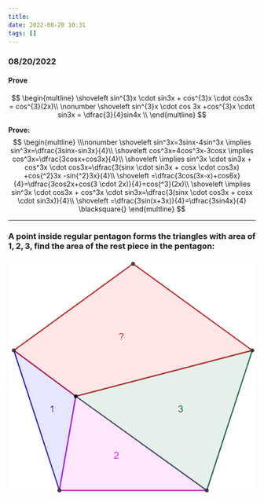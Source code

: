 ```yaml
---
title:
date: 2022-08-20 10:31
tags: []
---
```


### 08/20/2022

#### Prove
$$
\begin{multline}
\shoveleft sin^{3}x \cdot sin3x + cos^{3}x \cdot cos3x = cos^{3}(2x)\\ \nonumber
\shoveleft sin^{3}x \cdot cos 3x +cos^{3}x \cdot sin3x = \dfrac{3}{4}sin4x \\
\end{multline}
$$

**Prove:**
$$
\begin{multline} \\\nonumber
\shoveleft sin^3x=3sinx-4sin^3x \implies sin^3x=\dfrac{3sinx-sin3x}{4}\\
\shoveleft cos^3x=4cos^3x-3cosx \implies cos^3x=\dfrac{3cosx+cos3x}{4}\\
\shoveleft \implies sin^3x \cdot sin3x + cos^3x \cdot cos3x=\dfrac{3(sinx \cdot sin3x + cosx \cdot cos3x) +cos{^2}3x -sin{^2}3x}{4}\\
\shoveleft =\dfrac{3cos(3x-x)+cos6x}{4}=\dfrac{3cos2x+cos(3 \cdot 2x)}{4}=cos{^3}(2x)\\
\shoveleft \implies sin^3x \cdot cos3x + cos^3x \cdot sin3x=\dfrac{3(sinx \cdot cos3x + cosx \cdot sin3x)}{4}\\
\shoveleft =\dfrac{3sin(x+3x)}{4}=\dfrac{3sin4x}{4} \blacksquare{}
\end{multline}
$$

---

### A point inside regular pentagon forms the triangles with area of $1, 2, 3$, find the area of the rest piece in the pentagon:

![image-20220821033543849](/assets/images/2022/image-20220821033543849.png)

